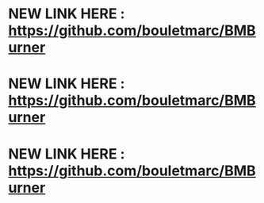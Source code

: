 # NEW LINK HERE : https://github.com/bouletmarc/BMBurner

# NEW LINK HERE : https://github.com/bouletmarc/BMBurner

# NEW LINK HERE : https://github.com/bouletmarc/BMBurner
